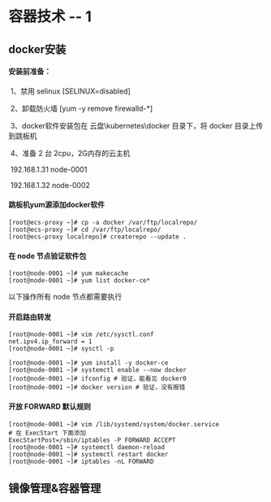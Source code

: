 # 容器技术 -- 1

## docker安装

#### 安装前准备：

​    1、禁用 selinux  [SELINUX=disabled]

​    2、卸载防火墙    [yum -y remove firewalld-*]

​    3、docker软件安装包在  云盘\kubernetes\docker 目录下，将 docker 目录上传到跳板机

​    4、准备 2 台 2cpu，2G内存的云主机

​              192.168.1.31    node-0001

​              192.168.1.32    node-0002

#### 跳板机yum源添加docker软件

```shell
[root@ecs-proxy ~]# cp -a docker /var/ftp/localrepo/ 
[root@ecs-proxy ~]# cd /var/ftp/localrepo/
[root@ecs-proxy localrepo]# createrepo --update .
```

#### 在 node 节点验证软件包

```shell
[root@node-0001 ~]# yum makecache
[root@node-0001 ~]# yum list docker-ce*
```

以下操作所有 node 节点都需要执行

#### 开启路由转发

```shell
[root@node-0001 ~]# vim /etc/sysctl.conf
net.ipv4.ip_forward = 1
[root@node-0001 ~]# sysctl -p
```

```shell
[root@node-0001 ~]# yum install -y docker-ce
[root@node-0001 ~]# systemctl enable --now docker
[root@node-0001 ~]# ifconfig # 验证，能看见 docker0
[root@node-0001 ~]# docker version # 验证，没有报错
```

#### 开放 FORWARD 默认规则

```shell
[root@node-0001 ~]# vim /lib/systemd/system/docker.service
# 在 ExecStart 下面添加
ExecStartPost=/sbin/iptables -P FORWARD ACCEPT
[root@node-0001 ~]# systemctl daemon-reload
[root@node-0001 ~]# systemctl restart docker
[root@node-0001 ~]# iptables -nL FORWARD
```

## 镜像管理&容器管理